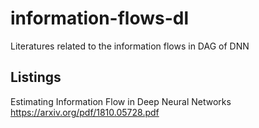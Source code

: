 # information-flows-dl
Literatures related to the information flows in DAG of DNN


## Listings
Estimating Information Flow in Deep Neural Networks
https://arxiv.org/pdf/1810.05728.pdf
